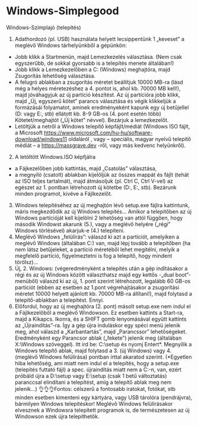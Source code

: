 # Windows-Simplegood
Windows-Szimplajó (telepítés)

1. Adathordozó (pl. USB) használata helyett lecsippentünk 1 „keveset” a meglévő Windows tárhelyünkből a gépünkön:
- Jobb klikk a Startmenün, majd Lemezkezelés választása. (Nem csak egyszerűbb, de sokkal gyorsabb is a telepítés menete általában!)
- Jobb klikk a Lemezkezelőben a C: (Windows) meghajtóra, majd Zsugorítás lehetőség választása.
- A felugró ablakban a zsugorítás méretet beállítjuk 10000 MB-ra (lásd még a helyes méretezéshez a 4. pontot is, ahol kb. 70000 MB kell!), majd jóváhagyjuk az új partíció készítést. Az új partícióra jobb klikk, majd „Új, egyszerű kötet” parancs választása és végik klikkeljük a formázásái folyamatot, aminek eredményeként kapunk egy új betűjellel (D: vagy E:, stb) ellátott kb. 8-9 GB-os (4. pont esetén több) Kötetet/meghajtót („Új kötet” névvel). Bezárjuk a lemezkezelőt.
- Letöltjük a netről a Windows telepítő képfájlt/médiát (Windows ISO fájlt, a Microsoft https://www.microsoft.com/hu-hu/software-download/windows11 oldaláról , vagy – speciális, magyar nyelvű telepítő médiát – a https://massgrave.dev -ről, vagy más kedvenc helyünkről).
2. A letöltött Windows.ISO képfjálra
- a Fájkezelőben jobb kattintás, majd „Csatolás” választása,
- a megnyíló (csatolt) ablakban kijelöljük az összes mappát és fájlt (tehát az ISO teljes tartalmát), majd átmásoljuk (pl. Ctrl C, Ctrl V-vel) az egészet az 1. pontban létrehozott új kötetbe (D:, E:, stb). Bezárunk minden programot, kivéve a Fájlkezelőt.
3. Windows telepítéséhez az új meghajtón lévő setup.exe fájlra kattintunk, máris megkezdődik az új Windows telepítés… Amikor a telepítőben az új Windows partícióját kell kijelölni 2 lehetőség van attól függően, hogy második Windowst akarunk (5.), vagy a meglévő helyére („régi” Windows törlésével) akarjuk-e (4.) telepíteni.
4. Meglévő Windows „felülírás”: válaszd ki azt a partíciót, amelyiken a meglévő Windows (általában C:) van, majd lépj tovább a telepítőben (ha nem látsz betűjeleket, a partíció méretéből lehet megítélni, melyik a megfelelő partíció, figyelmeztetni is fog a telepítő, hogy mindent törölsz)…
5. Új, 2. Windows: (végeredményként a telepítés után a gép indításakor a régi és az új Windows között választhatsz majd egy kettős -„dual boot”- menüből) válaszd ki az új, 1. pont szerint létrehozott, legalább 60 GB-os partíciót (ebben az esetben az 1.pont végrehajtásakor a zsugorítási méretet 10000 helyett ajánlott kb. 70000 MB-ra állítani!), majd folytasd a telepítő-ablakban a telepítést. Ennyi.
6. Előfordul, hogy az új meghajtóra (2. pont) másolt setup.exe nem indul el a Fájlkezelőből a meglévő Windowson. Ez esetben kattints a Start-ra, majd a Kikapcs. Ikonra, és a SHIFT gomb lenyomásával együtt kattints az „Újraindítás”-ra. Így a gép újra induláskor egy spéci menü jelenik meg, ahol válaszd a „Karbantartás”, majd „Parancssor” lehetőségeket. Eredményként egy Parancsor ablak („fekete”) jelenik meg (általában X:\Windows szöveggel). Itt írd be: C:\setup és nyomj Entert*. Megnyílik a Windows telepítő ablak, majd folytasd a 3. (új Windows) vagy 4. (meglévő Windows felülírása) pontban írttal akaratod szerint. (*Egyetlen hiba lehetőség, ami miatt nem indul el a telepítés, hogy a setup.exe (telepítés futtató fájl) a spec. újraindítás miatt nem a C:-n, van, ezért próbáld újra a D:\setup vagy E:\setup (csak 1 betű változtatás) paranccsal elindítani a telepítést, amíg a telepítő ablak meg nem jelenik…)
👌👌👌Fontos: célszerű a fontosabb iratokat, fotókat, stb minden esetben kimenteni egy kártyára, vagy USB tárolóra (pendrájvra), bármilyen Windows telepítéskor! Meglévő Windows felülírásakor elvesznek a Windowsra telepített programok is, de természetesen az új Windowson ezek újra telepíthetők.
